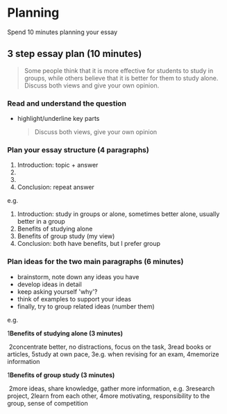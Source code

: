 # Planning

Spend 10 minutes planning your essay

## 3 step essay plan (10 minutes)

> Some people think that it is more effective for students to study in groups, while others believe that it is better for them to study alone. Discuss both views and give your own opinion.

### Read and understand the question

- highlight/underline key parts

  >  Discuss both views, give your own opinion

### Plan your essay structure (4 paragraphs)

1. Introduction: topic + answer
2. 
3. 
4. Conclusion: repeat answer

e.g.

1. Introduction: study in groups or alone, sometimes better alone, usually better in a group
2. Benefits of studying alone
3. Benefits of group study (my view)
4. Conclusion: both have benefits, but I prefer group

### Plan ideas for the two main paragraphs (6 minutes)

- brainstorm, note down any ideas you have
- develop ideas in detail
- keep asking yourself 'why'?
- think of examples to support your ideas
- finally, try to group related ideas (number them)

e.g.

1**Benefits of studying alone (3 minutes)**

​	2concentrate better, no distractions, focus on the task, 3read books or articles, 5study at own pace, 3e.g. when revising for an exam, 4memorize information

1**Benefits of group study (3 minutes)**

​	2more ideas, share knowledge, gather more information, e.g. 3research project, 2learn from each other, 4more motivating, responsibility to the group, sense of competition